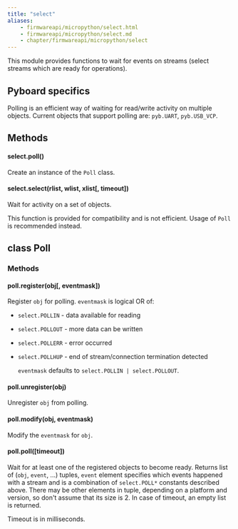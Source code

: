 ```yaml
---
title: "select"
aliases:
    - firmwareapi/micropython/select.html
    - firmwareapi/micropython/select.md
    - chapter/firmwareapi/micropython/select
---
```


This module provides functions to wait for events on streams (select streams which are ready for operations).

## Pyboard specifics

Polling is an efficient way of waiting for read/write activity on multiple objects. Current objects that support polling are: `pyb.UART`, `pyb.USB_VCP`.

## Methods

#### select.poll()

Create an instance of the `Poll` class.

#### select.select(rlist, wlist, xlist\[, timeout\])

Wait for activity on a set of objects.

This function is provided for compatibility and is not efficient. Usage of `Poll` is recommended instead.

## class Poll

### Methods

#### poll.register(obj\[, eventmask\])

Register `obj` for polling. `eventmask` is logical OR of:

* `select.POLLIN` - data available for reading
* `select.POLLOUT` - more data can be written
* `select.POLLERR` - error occurred
* `select.POLLHUP` - end of stream/connection termination detected

  `eventmask` defaults to `select.POLLIN | select.POLLOUT`.

#### poll.unregister(obj)

Unregister `obj` from polling.

#### poll.modify(obj, eventmask)

Modify the `eventmask` for `obj`.

#### poll.poll(\[timeout\])

Wait for at least one of the registered objects to become ready. Returns list of (`obj`, `event`, ...) tuples, `event` element specifies which events happened with a stream and is a combination of `select.POLL*` constants described above. There may be other elements in tuple, depending on a platform and version, so don't assume that its size is 2. In case of timeout, an empty list is returned.

Timeout is in milliseconds.

